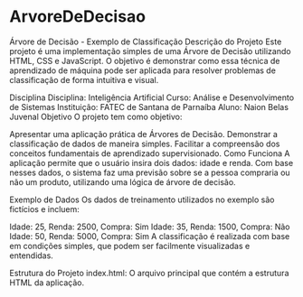 # ArvoreDeDecisao
Árvore de Decisão - Exemplo de Classificação
Descrição do Projeto
Este projeto é uma implementação simples de uma Árvore de Decisão utilizando HTML, CSS e JavaScript. O objetivo é demonstrar como essa técnica de aprendizado de máquina pode ser aplicada para resolver problemas de classificação de forma intuitiva e visual.

Disciplina
Disciplina: Inteligência Artificial
Curso: Análise e Desenvolvimento de Sistemas
Instituição: FATEC de Santana de Parnaíba
Aluno: Naion Belas Juvenal
Objetivo
O projeto tem como objetivo:

Apresentar uma aplicação prática de Árvores de Decisão.
Demonstrar a classificação de dados de maneira simples.
Facilitar a compreensão dos conceitos fundamentais de aprendizado supervisionado.
Como Funciona
A aplicação permite que o usuário insira dois dados: idade e renda. Com base nesses dados, o sistema faz uma previsão sobre se a pessoa compraria ou não um produto, utilizando uma lógica de árvore de decisão.

Exemplo de Dados
Os dados de treinamento utilizados no exemplo são fictícios e incluem:

Idade: 25, Renda: 2500, Compra: Sim
Idade: 35, Renda: 1500, Compra: Não
Idade: 50, Renda: 5000, Compra: Sim
A classificação é realizada com base em condições simples, que podem ser facilmente visualizadas e entendidas.

Estrutura do Projeto
index.html: O arquivo principal que contém a estrutura HTML da aplicação.
<style>: Estilos CSS básicos para melhorar a apresentação da página.
<script>: Lógica em JavaScript que implementa a árvore de decisão e a interação com o usuário.
Como Executar o Projeto
Clone este repositório para sua máquina local:

bash
Copiar código
git clone https://github.com/seu-usuario/nome-do-repositorio.git
Abra o arquivo index.html em um navegador web de sua escolha.

Insira valores para idade e renda, e clique em "Classificar" para ver a previsão.

Conclusão
Este projeto é um exemplo introdutório de como as Árvores de Decisão funcionam e como podem ser aplicadas para a classificação de dados. É uma ferramenta pedagógica que facilita a compreensão de conceitos de aprendizado de máquina de forma prática e interativa.

Licença
Este projeto é de uso educacional e pode ser modificado e redistribuído conforme necessário para fins de aprendizado. Não se esqueça de dar os devidos créditos ao autor.

Contato
Para dúvidas ou sugestões, entre em contato:

E-mail: naionbelas@gmail.com

Agradecimentos
Agradeço ao sistema de inteligência artificial ChatGPT (https://chat.openai.com/) pelo apoio na implementação e no desenvolvimento do projeto.
